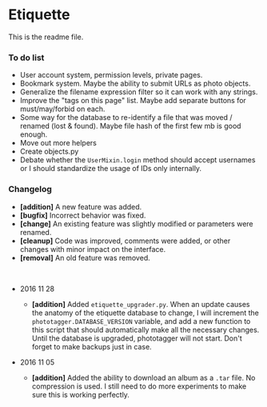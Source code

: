 Etiquette
=========

This is the readme file.

### To do list
- User account system, permission levels, private pages.
- Bookmark system. Maybe the ability to submit URLs as photo objects.
- Generalize the filename expression filter so it can work with any strings.
- Improve the "tags on this page" list. Maybe add separate buttons for must/may/forbid on each.
- Some way for the database to re-identify a file that was moved / renamed (lost & found). Maybe file hash of the first few mb is good enough.
- Move out more helpers
- Create objects.py
- Debate whether the `UserMixin.login` method should accept usernames or I should standardize the usage of IDs only internally.

### Changelog

- **[addition]** A new feature was added.
- **[bugfix]** Incorrect behavior was fixed.
- **[change]** An existing feature was slightly modified or parameters were renamed.
- **[cleanup]** Code was improved, comments were added, or other changes with minor impact on the interface.
- **[removal]** An old feature was removed.

&nbsp;

- 2016 11 28
    - **[addition]** Added `etiquette_upgrader.py`. When an update causes the anatomy of the etiquette database to change, I will increment the `phototagger.DATABASE_VERSION` variable, and add a new function to this script that should automatically make all the necessary changes. Until the database is upgraded, phototagger will not start. Don't forget to make backups just in case.

- 2016 11 05
    - **[addition]** Added the ability to download an album as a `.tar` file. No compression is used. I still need to do more experiments to make sure this is working perfectly.

